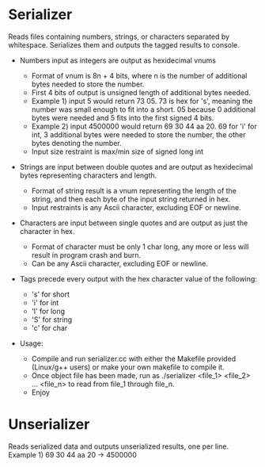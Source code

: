 # Serializer
Reads files containing numbers, strings, or characters separated by whitespace. Serializes them and outputs the tagged results to console.

- Numbers input as integers are output as hexidecimal vnums
  - Format of vnum is 8n + 4 bits, where n is the number of additional bytes needed to store the number.
  - First 4 bits of output is unsigned length of additional bytes needed. 
  - Example 1) input 5 would return 73 05. 73 is hex for 's', meaning the number was small enough to fit into a short. 05 because 0             additional bytes were needed and 5 fits into the first signed 4 bits.
  - Example 2) input 4500000 would return 69 30 44 aa 20. 69 for 'i' for int, 3 additional bytes were needed to store the number, the other     bytes denoting the number.
  - Input size restraint is max/min size of signed long int
  
- Strings are input between double quotes and are output as hexidecimal bytes representing characters and length.
  - Format of string result is a vnum representing the length of the string, and then each byte of the input string returned in hex.
  - Input restraints is any Ascii character, excluding EOF or newline.
  
  
- Characters are input between single quotes and are output as just the character in hex.
  - Format of character must be only 1 char long, any more or less will result in program crash and burn.
  - Can be any Ascii character, excluding EOF or newline.
  
- Tags precede every output with the hex character value of the following:
  - 's' for short
  - 'i' for int
  - 'l' for long
  - 'S' for string
  - 'c' for char
  
- Usage:
  - Compile and run serializer.cc with either the Makefile provided (Linux/g++ users) or make your own makefile to compile it.
  - Once object file has been made, run as ./serializer <file_1> <file_2> ... <file_n> to read from file_1 through file_n.
  - Enjoy


# Unserializer

Reads serialized data and outputs unserialized results, one per line.
Example 1) 69 30 44 aa 20 -> 4500000
